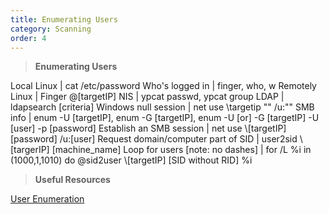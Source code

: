 ```yaml
---
title: Enumerating Users 
category: Scanning
order: 4
---
```


> **Enumerating Users**

Local Linux | cat /etc/password
Who's logged in | finger, who, w
Remotely Linux | Finger @[targetIP]
NIS | ypcat passwd, ypcat group
LDAP | ldapsearch [criteria]
Windows null session | net use \\targetip "" /u:""
SMB info | enum -U [targetIP], enum -G [targetIP],  enum -U [or] -G [targetIP] -U [user] -p [password]
Establish an SMB session | net use \\[targetIP] [password] /u:[user]
Request domain/computer part of SID | user2sid \\[targerIP] [machine_name]
Loop for users  [note: no dashes] | for /L %i in (1000,1,1010) do @sid2user \\[targetIP] [SID without RID] %i

> **Useful Resources**

[User Enumeration](http://pentestmonkey.net/category/tools/user-enumeration)

